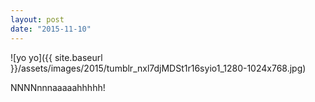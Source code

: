 ```yaml
---
layout: post
date: "2015-11-10"
---
```


![yo yo]({{ site.baseurl }}/assets/images/2015/tumblr_nxl7djMDSt1r16syio1_1280-1024x768.jpg)

NNNNnnnaaaaahhhhh!

